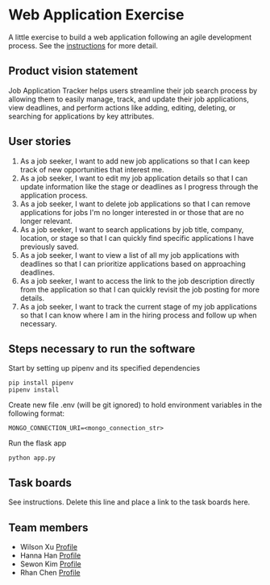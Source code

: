 # Web Application Exercise

A little exercise to build a web application following an agile development process. See the [instructions](instructions.md) for more detail.

## Product vision statement

Job Application Tracker helps users streamline their job search process by allowing them to easily manage, track, and update their job applications, view deadlines, and perform actions like adding, editing, deleting, or searching for applications by key attributes.

## User stories

1. As a job seeker, I want to add new job applications so that I can keep track of new opportunities that interest me.
2. As a job seeker, I want to edit my job application details so that I can update information like the stage or deadlines as I progress through the application process.
3. As a job seeker, I want to delete job applications so that I can remove applications for jobs I'm no longer interested in or those that are no longer relevant.
4. As a job seeker, I want to search applications by job title, company, location, or stage so that I can quickly find specific applications I have previously saved.
5. As a job seeker, I want to view a list of all my job applications with deadlines so that I can prioritize applications based on approaching deadlines.
6. As a job seeker, I want to access the link to the job description directly from the application so that I can quickly revisit the job posting for more details.
7. As a job seeker, I want to track the current stage of my job applications so that I can know where I am in the hiring process and follow up when necessary.

## Steps necessary to run the software

Start by setting up pipenv and its specified dependencies
```
pip install pipenv
pipenv install
```

Create new file .env (will be git ignored) to hold environment variables in the following format:
```
MONGO_CONNECTION_URI=<mongo_connection_str>
```

Run the flask app
```
python app.py
```

## Task boards

See instructions. Delete this line and place a link to the task boards here.

## Team members

* Wilson Xu [Profile](https://github.com/wilsonxu101)
* Hanna Han [Profile](https://github.com/HannaHan2)
* Sewon Kim [Profile](https://github.com/SewonKim0)
* Rhan Chen [Profile](https://github.com/xc528)